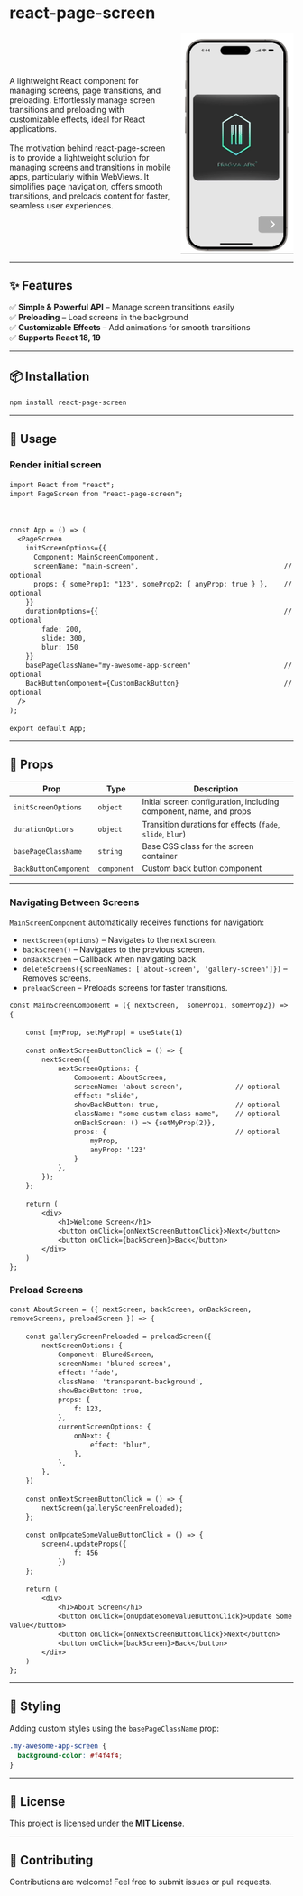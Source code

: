 # react-page-screen



<div style="display: flex; align-items: center; gap: 15px; justify-content: space-between;">
  <div>
    A lightweight React component for managing screens, page transitions, and preloading. Effortlessly manage screen transitions and preloading with customizable effects, ideal for React applications.
    <br /><br />
    The motivation behind react-page-screen is to provide a lightweight solution for managing screens and transitions in mobile apps, particularly within WebViews. It simplifies page navigation, offers smooth transitions, and preloads content for faster, seamless user experiences.
  </div>
 
  
  
  <img src="demo.gif" alt="Demo GIF" width="200"/>
</div>
  


---

## ✨ Features

✅ **Simple & Powerful API** – Manage screen transitions easily\
✅ **Preloading** – Load screens in the background\
✅ **Customizable Effects** – Add animations for smooth transitions\
✅ **Supports React 18, 19**

---

## 📦 Installation


```sh
npm install react-page-screen
```

---

## 🚀 Usage

### Render initial screen

```tsx
import React from "react";
import PageScreen from "react-page-screen";



const App = () => (
  <PageScreen
    initScreenOptions={{
      Component: MainScreenComponent,
      screenName: "main-screen",                                    // optional
      props: { someProp1: "123", someProp2: { anyProp: true } },    // optional
    }}
    durationOptions={{                                              // optional
        fade: 200,
        slide: 300,
        blur: 150
    }}
    basePageClassName="my-awesome-app-screen"                       // optional
    BackButtonComponent={CustomBackButton}                          // optional
  />
);

export default App;
```

---

## 🔧 Props

| Prop                  | Type        | Description                                                        |
| --------------------- | ----------- | ------------------------------------------------------------------ |
| `initScreenOptions`   | `object`    | Initial screen configuration, including component, name, and props |
| `durationOptions`     | `object`    | Transition durations for effects (`fade`, `slide`, `blur`)         |
| `basePageClassName`   | `string`    | Base CSS class for the screen container                            |
| `BackButtonComponent` | `component` | Custom back button component                                       |

---



### Navigating Between Screens

`MainScreenComponent` automatically receives functions for navigation:

- `nextScreen(options)` – Navigates to the next screen.
- `backScreen()` – Navigates to the previous screen.
- `onBackScreen` – Callback when navigating back.
- `deleteScreens({screenNames: ['about-screen', 'gallery-screen']})` – Removes screens.
- `preloadScreen` – Preloads screens for faster transitions.

```tsx
const MainScreenComponent = ({ nextScreen,  someProp1, someProp2}) => {

    const [myProp, setMyProp] = useState(1)
    
    const onNextScreenButtonClick = () => {
        nextScreen({
            nextScreenOptions: {
                Component: AboutScreen,
                screenName: 'about-screen',             // optional
                effect: "slide",
                showBackButton: true,                   // optional
                className: "some-custom-class-name",    // optional
                onBackScreen: () => {setMyProp(2)},
                props: {                                // optional
                    myProp,
                    anyProp: '123'
                }
            },
        });
    };
    
    return (
        <div>
            <h1>Welcome Screen</h1>
            <button onClick={onNextScreenButtonClick}>Next</button>
            <button onClick={backScreen}>Back</button>
        </div>
    )
};
```


### Preload Screens


```tsx
const AboutScreen = ({ nextScreen, backScreen, onBackScreen, removeScreens, preloadScreen }) => {

    const galleryScreenPreloaded = preloadScreen({
        nextScreenOptions: {
            Component: BluredScreen,
            screenName: 'blured-screen',
            effect: 'fade',
            className: 'transparent-background',
            showBackButton: true,
            props: {
                f: 123,
            },
            currentScreenOptions: {
                onNext: {
                    effect: "blur",
                },
            },
        },
    })
    
    const onNextScreenButtonClick = () => {
        nextScreen(galleryScreenPreloaded);
    };

    const onUpdateSomeValueButtonClick = () => {
        screen4.updateProps({
                f: 456
            })
    };
    
    return (
        <div>
            <h1>About Screen</h1>
            <button onClick={onUpdateSomeValueButtonClick}>Update Some Value</button>
            <button onClick={onNextScreenButtonClick}>Next</button>
            <button onClick={backScreen}>Back</button>
        </div>
    )
};
```


---

## 🎨 Styling

Adding custom styles using the `basePageClassName` prop:

```css
.my-awesome-app-screen {
  background-color: #f4f4f4;
}
```

---

## 📜 License

This project is licensed under the **MIT License**.

---

## 📣 Contributing

Contributions are welcome! Feel free to submit issues or pull requests.

